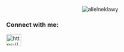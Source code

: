 <p align="center"> <img src="https://komarev.com/ghpvc/?username=alielneklawy&label=Profile%20views&color=0e75b6&style=flat" alt="alielneklawy" /> </p>



<h3 align="left">Connect with me:</h3>
<p align="left">
<a href="https://www.linkedin.com/in/abdelrhman-ibrahim-7a9a70247/" target="blank"><img align="center" src="https://raw.githubusercontent.com/rahuldkjain/github-profile-readme-generator/master/src/images/icons/Social/linked-in-alt.svg" alt="https://www.linkedin.com/in/abdelrhman-ibrahim-7a9a70247/" height="30" width="40" /></a>
</p>

